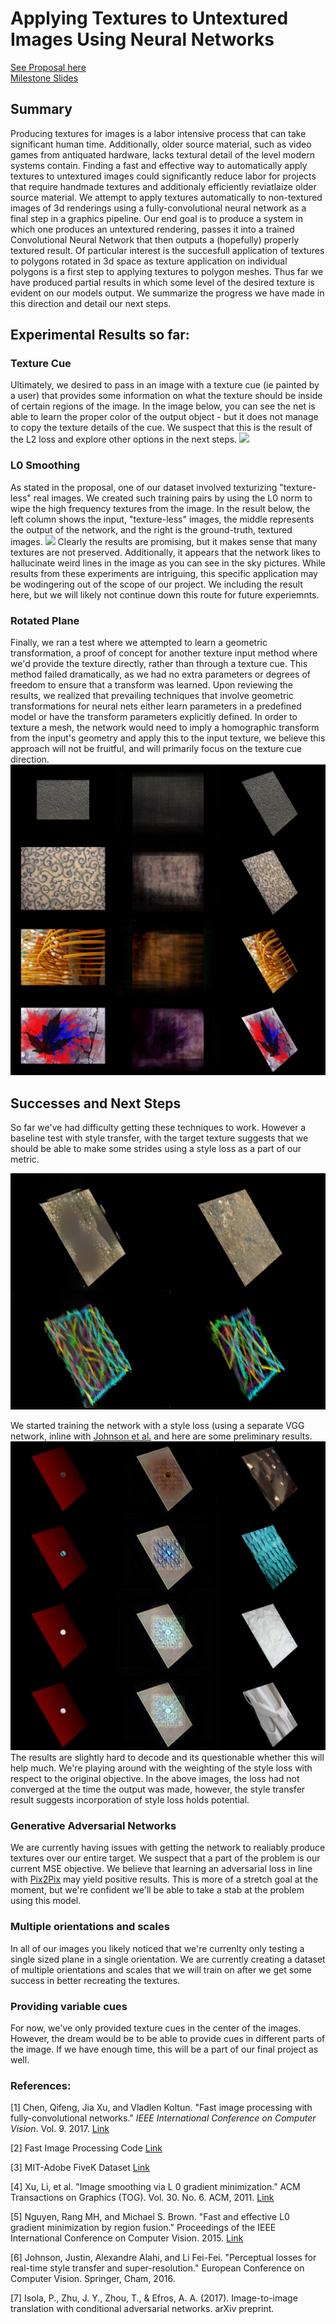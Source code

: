 <script type="text/javascript" async="" src="https://cdnjs.cloudflare.com/ajax/libs/mathjax/2.7.2/MathJax.js?config=TeX-MML-AM_CHTML"></script>
# Applying Textures to Untextured Images Using Neural Networks
[See Proposal here](https://philkuz.github.io/184final/proposal)  
[Milestone Slides](https://philkuz.github.io/184final/MilestoneSlides.pdf)

## Summary

Producing textures for images is a labor intensive process that can take significant human time. Additionally, older source material, such as video games from antiquated hardware, lacks textural detail of the level modern systems contain. Finding a fast and effective way to automatically apply textures to untextured images could significantly reduce labor for projects that require handmade textures and additionaly efficiently reviatlaize older source material. We attempt to apply textures automatically to non-textured images of 3d renderings using a fully-convolutional neural network as a final step in a graphics pipeline. Our end goal is to produce a system in which one produces an untextured rendering, passes it into a trained Convolutional Neural Network that then outputs a (hopefully) properly textured result. Of particular interest is the succesfull application of textures to polygons rotated in 3d space as texture application on individual polygons is a first step to applying textures to polygon meshes. Thus far we have produced partial results in which some level of the desired texture is evident on our models output. We summarize the progress we have made in this direction and detail our next steps.


## Experimental Results so far:

### Texture Cue 
Ultimately, we desired to pass in an image with a texture cue (ie painted by a user) that provides some information on what the texture should be inside of certain regions of the image. In the image below, you can see the net is able to learn the proper color of the output object - but it does not manage to copy the texture details of the cue. We suspect that this is the result of the L2 loss and explore other options in the next steps.
[![](https://d1b10bmlvqabco.cloudfront.net/attach/jcawl9n5m3s4s3/icguy9n240e1rp/jg490i8n2v22/all.jpg)](https://github.com/philkuz/184final/blob/master/images/geometry-v1.jpg)
### L0 Smoothing
As stated in the proposal, one of our dataset involved texturizing "texture-less" real images. We created such training pairs by using the L0 norm to wipe the high frequency textures from the image. In the result below, the left column shows the input, "texture-less" images, the middle represents the output of the network, and the right
is the ground-truth, textured images.
[![](https://d1b10bmlvqabco.cloudfront.net/attach/jcawl9n5m3s4s3/icguy9n240e1rp/jg49kul9iu17/individualImage.png)](https://github.com/philkuz/184final/blob/master/images/l0texturize.jpg)
Clearly the results are promising, but it makes sense that many textures are not preserved. Additionally, it appears that the network likes to hallucinate weird lines in the image as you can see in the sky pictures. While results from these experiments are intriguing, this specific application may be wodingering out of the scope of our project. We including the result here, but we will likely not continue down this route for future experiemnts.
### Rotated Plane
Finally, we ran a test where we attempted to learn a geometric transformation, a proof of concept for another texture input method where we'd provide the texture directly, 
rather than through a texture cue. This method failed dramatically, as we had no extra parameters or degrees of freedom to ensure that a transform was learned. Upon reviewing the results, we realized that prevailing techniques that involve geometric transformations for neural nets either learn parameters in a predefined model or have the transform parameters explicitly defined. In order to texture a mesh, the network would need to imply a homographic transform from the input's geometry and apply this to the input texture, we believe this approach will not be fruitful, and will primarily focus on the texture cue direction.
[![](images/rotated_plane_crop.jpg)](https://github.com/philkuz/184final/blob/master/images/rotated_plane.jpg)
## Successes and Next Steps
So far we've had difficulty getting these techniques to work. However a baseline test with style transfer, with the target texture suggests that we should be able to 
make some strides using a style loss as a part of our metric. 

[![](images/style_transfer.png)](https://github.com/philkuz/184final/blob/master/images/style_transfer.png)

We started training the network with  a style loss (using a separate VGG network, inline with [Johnson et al.](https://arxiv.org/abs/1603.08155) and here are some preliminary results.
[![](images/geometry-style-v2_partway_crop.jpg)](https://github.com/philkuz/184final/blob/master/images/geometry-style-v2_partway_crop.jpg)
The results are slightly hard to decode and its questionable whether this will help much. We're playing around with the weighting of the style loss with respect to the original objective. In the above images, the loss had not converged at the time the output was made, however, the style transfer result suggests incorporation of style loss holds potential.
### Generative Adversarial Networks
We are currently having issues with getting the network to realiably produce textures over our entire target. We suspect that a part of the problem is our current MSE objective. We believe that learning an adversarial loss in line with [Pix2Pix](https://phillipi.github.io/pix2pix/) may yield positive results. This is more of a stretch goal at the moment, but we're confident we'll be
able to take a stab at the problem using this model.

### Multiple orientations and scales
In all of our images you likely noticed that we're currenlty only testing a single sized plane in a single orientation. We are currently creating a dataset of multiple orientations and scales that we will train on after we get some success in better recreating the textures.

### Providing variable cues
For now, we've only provided texture cues in the center of the images. However, the dream would be to be able to provide cues in different parts of the image. If we have enough time, this will be a part of our final project as well.


### References:
[1] Chen, Qifeng, Jia Xu, and Vladlen Koltun. "Fast image processing with fully-convolutional networks." *IEEE International Conference on Computer Vision*. Vol. 9. 2017. [Link](http://openaccess.thecvf.com/content_iccv_2017/html/Chen_Fast_Image_Processing_ICCV_2017_paper.html)

[2] Fast Image Processing Code [Link](https://github.com/CQFIO/FastImageProcessing)

[3] MIT-Adobe FiveK Dataset [Link](https://data.csail.mit.edu/graphics/fivek/)

[4] Xu, Li, et al. "Image smoothing via L 0 gradient minimization." ACM Transactions on Graphics (TOG). Vol. 30. No. 6. ACM, 2011. [Link](https://dl.acm.org/citation.cfm?id=2024208)

[5] Nguyen, Rang MH, and Michael S. Brown. "Fast and effective L0 gradient minimization by region fusion." Proceedings of the IEEE International Conference on Computer Vision. 2015. [Link](https://www.cv-foundation.org/openaccess/content_iccv_2015/papers/Nguyen_Fast_and_Effective_ICCV_2015_paper.pdf)

[6] Johnson, Justin, Alexandre Alahi, and Li Fei-Fei. "Perceptual losses for real-time style transfer and super-resolution." European Conference on Computer Vision. Springer, Cham, 2016.

[7] Isola, P., Zhu, J. Y., Zhou, T., & Efros, A. A. (2017). Image-to-image translation with conditional adversarial networks. arXiv preprint.
